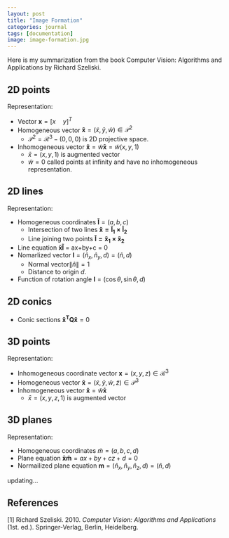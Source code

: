 ```yaml
---
layout: post
title: "Image Formation"
categories: journal
tags: [documentation]
image: image-formation.jpg
---
```

Here is my summarization from the book Computer Vision: Algorithms and Applications by Richard Szeliski.
## 2D points
Representation:
* Vector $\mathbf x=[x\quad y]^T$  
* Homogeneous vector  $\mathbf {\tilde x} = (\tilde x, \tilde y, \tilde w) \in \mathcal P^2$ 
  *  $\mathcal P^2 = \mathcal R^3 - (0,0,0)$ is 2D projective space.  
* Inhomogeneous vector $\mathbf {\tilde x} = \tilde w \mathbf{\bar x} = \tilde{w} (x, y, 1)$
  *  $\bar x = (x,y,1)$ is augmented vector 
  *  $\tilde w = 0$ called points at infinity and have no inhomogeneous representation.  

## 2D lines
Representation:
* Homogeneous coordinates $\mathbf {\tilde l} = (a,b,c)$
  * Intersection of two lines $\mathbf{\tilde x =\tilde l_1\times\tilde l_2}$
  * Line joining two points $\mathbf{\tilde l = \tilde x_1\times\tilde x_2}$
* Line equation $\mathbf {\tilde x\tilde l}$ = ax+by+c = 0
* Nomarlized vector $\mathbf l = (\hat n_x,\hat n_y,d)=(\hat n,d)$
  * Normal vector$\lVert\hat n\rVert=1$
  * Distance to origin $d$.
* Function of rotation angle $\mathbf l=(\cos\theta,\sin\theta,d)$

## 2D conics
* Conic sections $\mathbf {\tilde x^TQ\tilde x}=0$

## 3D points
Representation:
* Inhomogeneous coordinate vector $\mathbf x=(x,y,z)\in\mathcal R^3$  
* Homogeneous vector  $\mathbf {\tilde x} = (\tilde x, \tilde y, \tilde w, \tilde z) \in \mathcal P^3$ 
* Inhomogeneous vector $\mathbf {\tilde x} = \tilde w \mathbf{\bar x}$
  *  $\bar x = (x,y,z,1)$ is augmented vector 
## 3D planes
Representation:
* Homogeneous coordinates $\tilde m=(a,b,c,d)$
* Plane equation $\mathbf{\bar x \tilde m} = ax+by+cz+d = 0$
* Normailized plane equation $\mathbf m = (\hat n_x,\hat n_y,\hat n_z,d)=(\hat n,d)$

updating...



## References
[1] Richard Szeliski. 2010. <i>Computer Vision: Algorithms and Applications</i> (1st. ed.). Springer-Verlag, Berlin, Heidelberg.



<!--stackedit_data:
eyJoaXN0b3J5IjpbLTE4OTk1NDE5NzIsLTYzNjY1OTgsOTU0Nj
g5OTE0LC02ODk5Nzc5OTIsMjY5MDUyMDI4LDI3NTUwNzU2Mywt
NjI0MTIwOTY3LDQxNDU2MjQ0OSwxMDM0NzcyMjgsLTIxMjkzMj
gxMTEsMTcwNTE4OSwtMjA0MzYzMTU0NywxMjI3MDQ0ODA5LDE1
MTU3MDk0NDcsNjk3MzQ4MDAzLC0xMzI3NzM0OTk5LC0xNjYwOT
I3OTM3LC0xOTgxMjc4MDEwLC01MTk1NTk2NjYsMjA2MTI2MjM1
MF19
-->